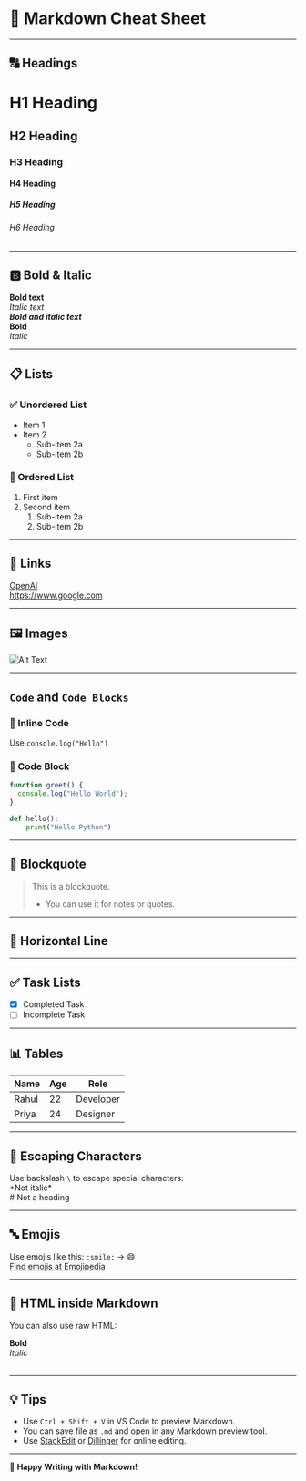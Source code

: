 # 📘 Markdown Cheat Sheet

---

## 🔠 Headings

# H1 Heading  
## H2 Heading  
### H3 Heading  
#### H4 Heading  
##### H5 Heading  
###### H6 Heading

---

## 🅱️ Bold & Italic

**Bold text**  
*Italic text*  
***Bold and italic text***  
__Bold__  
_Italic_

---

## 📋 Lists

### ✅ Unordered List

- Item 1  
- Item 2  
  - Sub-item 2a  
  - Sub-item 2b

### 🔢 Ordered List

1. First item  
2. Second item  
   1. Sub-item 2a  
   2. Sub-item 2b

---

## 🔗 Links

[OpenAI](https://www.openai.com)  
<https://www.google.com>

---

## 🖼️ Images

![Alt Text](https://via.placeholder.com/150)

---

## `Code` and ```Code Blocks```

### 🔸 Inline Code

Use `console.log("Hello")`

### 🔸 Code Block

```js
function greet() {
  console.log("Hello World");
}
```

```python
def hello():
    print("Hello Python")
```

---

## 📑 Blockquote

> This is a blockquote.  
> - You can use it for notes or quotes.

---

## 📓 Horizontal Line

---

## ✅ Task Lists

- [x] Completed Task  
- [ ] Incomplete Task

---

## 📊 Tables

| Name  | Age | Role      |
|-------|-----|-----------|
| Rahul | 22  | Developer |
| Priya | 24  | Designer  |

---

## 🧮 Escaping Characters

Use backslash `\` to escape special characters:  
\*Not italic\*  
\# Not a heading

---

## 🔤 Emojis

Use emojis like this: `:smile:` → 😄  
[Find emojis at Emojipedia](https://emojipedia.org/)

---

## 🧩 HTML inside Markdown

You can also use raw HTML:

<b>Bold</b>  
<i>Italic</i>  
<br>

---

## 💡 Tips

- Use `Ctrl + Shift + V` in VS Code to preview Markdown.
- You can save file as `.md` and open in any Markdown preview tool.
- Use [StackEdit](https://stackedit.io/) or [Dillinger](https://dillinger.io/) for online editing.

---

🎉 **Happy Writing with Markdown!**
